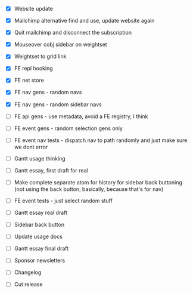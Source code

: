 - [x] Website update
- [x] Mailchimp alternative find and use, update website again
- [x] Quit mailchimp and disconnect the subscription

- [x] Mouseover cobj sidebar on weightset
- [x] Weightset to grid link
- [x] FE repl hooking

- [x] FE net store
- [x] FE nav gens - random navs
- [x] FE nav gens - random sidebar navs

- [ ] FE api gens - use metadata, avoid a FE registry, I think
- [ ] FE event gens - random selection gens only
- [ ] FE event nav tests - dispatch nav to path randomly and just make sure we dont error
- [ ] Gantt usage thinking
- [ ] Gantt essay, first draft for real
- [ ] Make complete separate atom for history for sidebar back buttoning (not using the back button, basically, because that's for nav)

- [ ] FE event tests - just select random stuff
- [ ] Gantt essay real draft
- [ ] Sidebar back button
- [ ] Update usage docs

- [ ] Gantt essay final draft
- [ ] Sponsor newsletters
- [ ] Changelog
- [ ] Cut release
